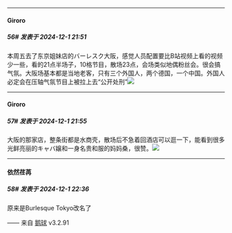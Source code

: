 ﻿
*****

####  Giroro  
##### 56#       发表于 2024-12-1 21:51

本周五去了东京姐妹店的バーレスク大阪，感觉人员配置要比B站视频上看的视频少一些，看的21点半场子，10格节目，散场23点，会场类似地偶粉丝会。很会搞气氛。大阪场基本都是当地老客，只有三个外国人，两个德国，一个中国。外国人必定会在压轴气氛节目上被拉上去“公开处刑”<img src="https://static.saraba1st.com/image/smiley/face2017/037.png" referrerpolicy="no-referrer">

*****

####  Giroro  
##### 57#       发表于 2024-12-1 21:55

大阪的那家店，整条街都是水商壳，散场后不急着回酒店可以逛一下，能看到很多光鲜亮丽的キャバ嬢和一身名贵和服的妈妈桑，很赞。<img src="https://static.saraba1st.com/image/smiley/face2017/037.png" referrerpolicy="no-referrer">


*****

####  依然荏苒  
##### 58#       发表于 2024-12-1 22:36

原来是Burlesque Tokyo改名了

—— 来自 [鹅球](https://www.pgyer.com/GcUxKd4w) v3.2.91

